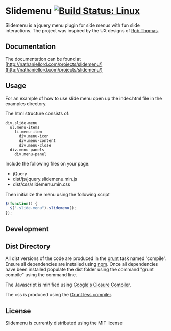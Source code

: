 # Slidemenu [![Build Status: Linux](https://travis-ci.org/fissionman924/slidemenu.svg?branch=master)](https://travis-ci.org/fissionman924/slidemenu)

Slidemenu is a jquery menu plugin for side menus with fun slide interactions. The project was inspired by the UX designs of [Rob Thomas](http://robbiethomas.me/).


## Documentation

The documentation can be found at [http://nathaniellord.com/projects/slidemenu/](http://nathaniellord.com/projects/slidemenu/)


## Usage

For an example of how to use slide menu open up the index.html file in the examples directory.


The html structure consists of:


```
div.slide-menu
  ul.menu-items
    li.menu-item
	  div.menu-icon
	  div.menu-content
	  div.menu-close
  div.menu-panels
    div.menu-panel
```


Include the following files on your page:

 * jQuery
 * dist/js/jquery.slidemenu.min.js
 * dist/css/slidemenu.min.css


Then initialize the menu using the following script

```js
$(function() {
  $(".slide-menu").slidemenu();
});
```


## Development



## Dist Directory

All dist versions of the code are produced in the [grunt](gruntjs.com) task named 'compile'. Ensure all dependencies are installed using [npm](https://npmjs.org/). Once all dependencies have been installed populate the dist folder using the command "grunt compile" using the command line.


The Javascript is minified using [Google's Closure Compiler](https://developers.google.com/closure/compiler/).


The css is produced using the [Grunt less compiler](https://github.com/gruntjs/grunt-contrib-less).


## License

Slidemenu is currently distributed using the MIT license